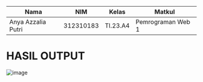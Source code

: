 | Nama               | NIM        | Kelas   | Matkul            |
|--------------------|------------|---------|-------------------|
| Anya Azzalia Putri | 312310183  | TI.23.A4| Pemrograman Web 1 |

<h1>HASIL OUTPUT</h1>

![image](https://github.com/user-attachments/assets/7ca96fcf-b8b2-4c13-833a-8fe2afef1bfd)
